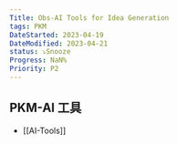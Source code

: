 ```yaml
---
Title: Obs-AI Tools for Idea Generation
tags: PKM
DateStarted: 2023-04-19
DateModified: 2023-04-21
status: ⤵️Snooze
Progress: NaN%
Priority: P2
---
```


## PKM-AI 工具

- [[AI-Tools]]
